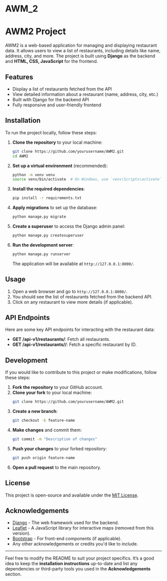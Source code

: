 # AWM_2

# AWM2 Project

AWM2 is a web-based application for managing and displaying restaurant data. It allows users to view a list of restaurants, including details like name, address, city, and more. The project is built using **Django** as the backend and **HTML, CSS, JavaScript** for the frontend.

## Features

- Display a list of restaurants fetched from the API
- View detailed information about a restaurant (name, address, city, etc.)
- Built with Django for the backend API
- Fully responsive and user-friendly frontend


## Installation

To run the project locally, follow these steps:

1. **Clone the repository** to your local machine:
    ```bash
    git clone https://github.com/yourusername/AWM2.git
    cd AWM2
    ```

2. **Set up a virtual environment** (recommended):
    ```bash
    python -m venv venv
    source venv/bin/activate  # On Windows, use `venv\Scripts\activate`
    ```

3. **Install the required dependencies**:
    ```bash
    pip install -r requirements.txt
    ```

4. **Apply migrations** to set up the database:
    ```bash
    python manage.py migrate
    ```

5. **Create a superuser** to access the Django admin panel:
    ```bash
    python manage.py createsuperuser
    ```

6. **Run the development server**:
    ```bash
    python manage.py runserver
    ```

    The application will be available at `http://127.0.0.1:8000/`.

## Usage

1. Open a web browser and go to `http://127.0.0.1:8000/`.
2. You should see the list of restaurants fetched from the backend API.
3. Click on any restaurant to view more details (if applicable).

## API Endpoints

Here are some key API endpoints for interacting with the restaurant data:

- **GET /api-v1/restaurants/**: Fetch all restaurants.
- **GET /api-v1/restaurants/<id>/**: Fetch a specific restaurant by ID.

## Development

If you would like to contribute to this project or make modifications, follow these steps:

1. **Fork the repository** to your GitHub account.
2. **Clone your fork** to your local machine:
    ```bash
    git clone https://github.com/yourusername/AWM2.git
    ```
3. **Create a new branch**:
    ```bash
    git checkout -b feature-name
    ```
4. **Make changes** and commit them:
    ```bash
    git commit -m "Description of changes"
    ```
5. **Push your changes** to your forked repository:
    ```bash
    git push origin feature-name
    ```
6. **Open a pull request** to the main repository.

## License

This project is open-source and available under the [MIT License](LICENSE).

## Acknowledgements

- [Django](https://www.djangoproject.com/) - The web framework used for the backend.
- [Leaflet](https://leafletjs.com/) - A JavaScript library for interactive maps (removed from this version).
- [Bootstrap](https://getbootstrap.com/) - For front-end components (if applicable).
- Any other acknowledgements or credits you'd like to include.

---

Feel free to modify the README to suit your project specifics. It’s a good idea to keep the **installation instructions** up-to-date and list any dependencies or third-party tools you used in the **Acknowledgements** section.
